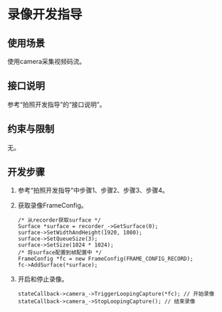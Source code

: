 # 录像开发指导<a name="ZH-CN_TOPIC_0000001054754827"></a>

## 使用场景<a name="zh-cn_topic_0000001051451869_section186634310418"></a>

使用camera采集视频码流。

## 接口说明<a name="zh-cn_topic_0000001051451869_section125479541744"></a>

参考“拍照开发指导”的“接口说明”。

## 约束与限制<a name="zh-cn_topic_0000001051451869_section1165911177314"></a>

无。

## 开发步骤<a name="zh-cn_topic_0000001051451869_section1196016315516"></a>

1.  参考“拍照开发指导”中步骤1、步骤2、步骤3、步骤4。
2.  获取录像FrameConfig。

    ```
    /* 从recorder获取surface */
    Surface *surface = recorder_->GetSurface(0);
    surface->SetWidthAndHeight(1920, 1080);
    surface->SetQueueSize(3);
    surface->SetSize(1024 * 1024);
    /* 将surface配置到帧配置中 */
    FrameConfig *fc = new FrameConfig(FRAME_CONFIG_RECORD);
    fc->AddSurface(*surface);
    ```

3.  开启和停止录像。

    ```
    stateCallback->camera_->TriggerLoopingCapture(*fc); // 开始录像
    stateCallback->camera_->StopLoopingCapture(); // 结束录像
    ```


